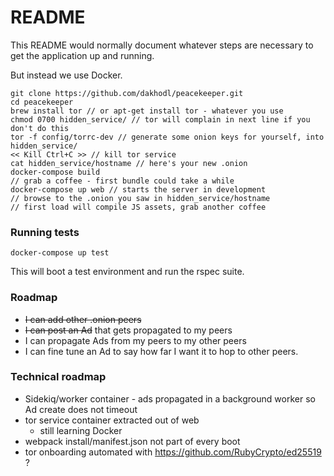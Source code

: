 # README

This README would normally document whatever steps are necessary to get the
application up and running.

But instead we use Docker.

```
git clone https://github.com/dakhodl/peacekeeper.git
cd peacekeeper
brew install tor // or apt-get install tor - whatever you use
chmod 0700 hidden_service/ // tor will complain in next line if you don't do this
tor -f config/torrc-dev // generate some onion keys for yourself, into hidden_service/
<< Kill Ctrl+C >> // kill tor service
cat hidden_service/hostname // here's your new .onion
docker-compose build
// grab a coffee - first bundle could take a while
docker-compose up web // starts the server in development
// browse to the .onion you saw in hidden_service/hostname
// first load will compile JS assets, grab another coffee
```

### Running tests

```
docker-compose up test
```

This will boot a test environment and run the rspec suite.


### Roadmap

* ~~I can add other .onion peers~~
* ~~I can post an Ad~~ that gets propagated to my peers
* I can propagate Ads from my peers to my other peers
* I can fine tune an Ad to say how far I want it to hop to other peers.

### Technical roadmap

* Sidekiq/worker container - ads propagated in a background worker so Ad create does not timeout
* tor service container extracted out of web
  *  still learning Docker
* webpack install/manifest.json not part of every boot
* tor onboarding automated with https://github.com/RubyCrypto/ed25519 ?